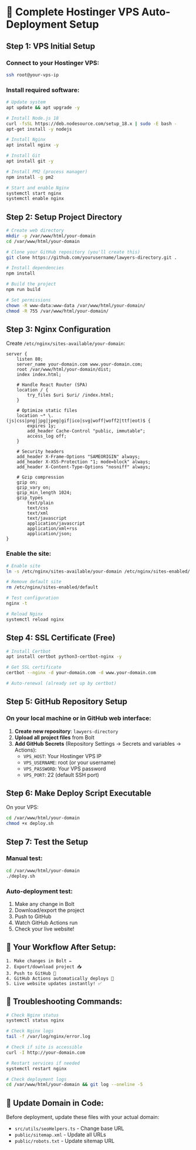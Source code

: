 # 🚀 Complete Hostinger VPS Auto-Deployment Setup

## Step 1: VPS Initial Setup

### Connect to your Hostinger VPS:
```bash
ssh root@your-vps-ip
```

### Install required software:
```bash
# Update system
apt update && apt upgrade -y

# Install Node.js 18
curl -fsSL https://deb.nodesource.com/setup_18.x | sudo -E bash -
apt-get install -y nodejs

# Install Nginx
apt install nginx -y

# Install Git
apt install git -y

# Install PM2 (process manager)
npm install -g pm2

# Start and enable Nginx
systemctl start nginx
systemctl enable nginx
```

## Step 2: Setup Project Directory

```bash
# Create web directory
mkdir -p /var/www/html/your-domain
cd /var/www/html/your-domain

# Clone your GitHub repository (you'll create this)
git clone https://github.com/yourusername/lawyers-directory.git .

# Install dependencies
npm install

# Build the project
npm run build

# Set permissions
chown -R www-data:www-data /var/www/html/your-domain/
chmod -R 755 /var/www/html/your-domain/
```

## Step 3: Nginx Configuration

Create `/etc/nginx/sites-available/your-domain`:
```nginx
server {
    listen 80;
    server_name your-domain.com www.your-domain.com;
    root /var/www/html/your-domain/dist;
    index index.html;

    # Handle React Router (SPA)
    location / {
        try_files $uri $uri/ /index.html;
    }

    # Optimize static files
    location ~* \.(js|css|png|jpg|jpeg|gif|ico|svg|woff|woff2|ttf|eot)$ {
        expires 1y;
        add_header Cache-Control "public, immutable";
        access_log off;
    }

    # Security headers
    add_header X-Frame-Options "SAMEORIGIN" always;
    add_header X-XSS-Protection "1; mode=block" always;
    add_header X-Content-Type-Options "nosniff" always;

    # Gzip compression
    gzip on;
    gzip_vary on;
    gzip_min_length 1024;
    gzip_types
        text/plain
        text/css
        text/xml
        text/javascript
        application/javascript
        application/xml+rss
        application/json;
}
```

### Enable the site:
```bash
# Enable site
ln -s /etc/nginx/sites-available/your-domain /etc/nginx/sites-enabled/

# Remove default site
rm /etc/nginx/sites-enabled/default

# Test configuration
nginx -t

# Reload Nginx
systemctl reload nginx
```

## Step 4: SSL Certificate (Free)

```bash
# Install Certbot
apt install certbot python3-certbot-nginx -y

# Get SSL certificate
certbot --nginx -d your-domain.com -d www.your-domain.com

# Auto-renewal (already set up by certbot)
```

## Step 5: GitHub Repository Setup

### On your local machine or in GitHub web interface:

1. **Create new repository**: `lawyers-directory`
2. **Upload all project files** from Bolt
3. **Add GitHub Secrets** (Repository Settings → Secrets and variables → Actions):
   - `VPS_HOST`: Your Hostinger VPS IP
   - `VPS_USERNAME`: root (or your username)
   - `VPS_PASSWORD`: Your VPS password
   - `VPS_PORT`: 22 (default SSH port)

## Step 6: Make Deploy Script Executable

On your VPS:
```bash
cd /var/www/html/your-domain
chmod +x deploy.sh
```

## Step 7: Test the Setup

### Manual test:
```bash
cd /var/www/html/your-domain
./deploy.sh
```

### Auto-deployment test:
1. Make any change in Bolt
2. Download/export the project
3. Push to GitHub
4. Watch GitHub Actions run
5. Check your live website!

## 🎯 Your Workflow After Setup:

```
1. Make changes in Bolt ✏️
2. Export/download project 📥
3. Push to GitHub 🚀
4. GitHub Actions automatically deploys 🤖
5. Live website updates instantly! ✅
```

## 🔧 Troubleshooting Commands:

```bash
# Check Nginx status
systemctl status nginx

# Check Nginx logs
tail -f /var/log/nginx/error.log

# Check if site is accessible
curl -I http://your-domain.com

# Restart services if needed
systemctl restart nginx

# Check deployment logs
cd /var/www/html/your-domain && git log --oneline -5
```

## 📱 Update Domain in Code:

Before deployment, update these files with your actual domain:
- `src/utils/seoHelpers.ts` - Change base URL
- `public/sitemap.xml` - Update all URLs
- `public/robots.txt` - Update sitemap URL